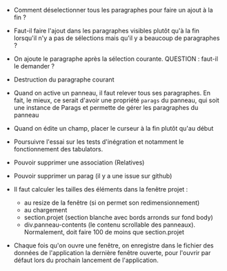 * Comment déselectionner tous les paragraphes pour faire un ajout à la fin ?
* Faut-il faire l'ajout dans les paragraphes visibles plutôt qu'à la fin lorsqu'il n'y a pas de sélections mais qu'il y a beaucoup de paragraphes ?
* On ajoute le paragraphe après la sélection courante.
  QUESTION : faut-il le demander ?

* Destruction du paragraphe courant

* Quand on active un panneau, il faut relever tous ses paragraphes.
  En fait, le mieux, ce serait d'avoir une propriété `parags` du panneau, qui
  soit une instance de Parags et permette de gérer les paragraphes du panneau

* Quand on édite un champ, placer le curseur à la fin plutôt qu'au début

* Poursuivre l'essai sur les tests d'inégration et notamment le fonctionnement des tabulators.

* Pouvoir supprimer une association (Relatives)

* Pouvoir supprimer un parag (il y a une issue sur github)

* Il faut calculer les tailles des éléments dans la fenêtre projet :
  - au resize de la fenêtre (si on permet son redimensionnement)
  - au chargement
  * section.projet (section blanche avec bords arronds sur fond body)
  * div.panneau-contents (le contenu scrollable des panneaux). Normalement, doit faire 100 de moins que section.projet

* Chaque fois qu'on ouvre une fenêtre, on enregistre dans le fichier des données de l'application la dernière fenêtre ouverte, pour l'ouvrir par défaut lors du prochain lancement de l'application.
